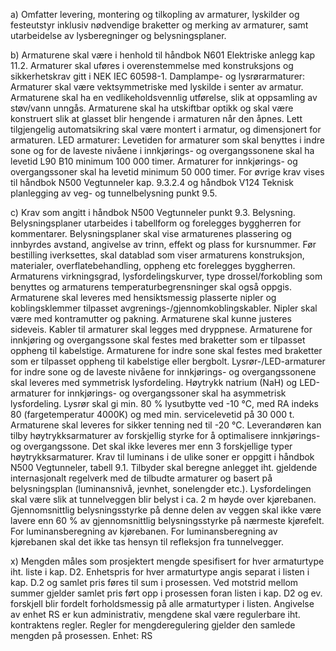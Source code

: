 a) Omfatter levering, montering og tilkopling av armaturer, lyskilder og festeutstyr inklusiv nødvendige braketter og merking av armaturer, samt utarbeidelse av lysberegninger og belysningsplaner.

b) Armaturene skal være i henhold til håndbok N601 Elektriske anlegg kap 11.2. Armaturer skal uføres i overenstemmelse med konstruksjons og sikkerhetskrav gitt i NEK IEC 60598-1.
Damplampe- og lysrørarmaturer:
Armaturer skal være vektsymmetriske med lyskilde i senter av armatur.
Armaturene skal ha en vedlikeholdsvennlig utførelse, slik at oppsamling av støv/vann unngås.
Armaturene skal ha utskiftbar optikk og skal være konstruert slik at glasset blir hengende i armaturen når den åpnes. Lett tilgjengelig automatsikring skal være montert i armatur, og dimensjonert for armaturen.
LED armaturer:
Levetiden for armaturer som skal benyttes i indre sone og for de laveste nivåene i innkjørings- og overgangssonene skal ha levetid L90 B10 minimum 100 000 timer. Armaturer for innkjørings- og overgangssoner skal ha levetid minimum 50 000 timer. For øvrige krav vises til håndbok N500 Vegtunneler kap. 9.3.2.4 og håndbok V124 Teknisk planlegging av veg- og tunnelbelysning punkt 9.5.

c) Krav som angitt i håndbok N500 Vegtunneler punkt 9.3. Belysning.
Belysningsplaner utarbeides i tabellform og forelegges byggherren for kommentarer. Belysningsplaner skal vise armaturenes plassering og innbyrdes avstand, angivelse av trinn, effekt og plass for kursnummer.
Før bestilling iverksettes, skal datablad som viser armaturens konstruksjon, materialer, overflatebehandling, oppheng etc forelegges byggherren. Armaturens virkningsgrad, lysfordelingskurver, type drossel/forkobling som benyttes og armaturens temperaturbegrensninger skal også oppgis. Armaturene skal leveres med hensiktsmessig plasserte nipler og koblingsklemmer tilpasset avgrenings-/gjennomkoblingskabler. Nipler skal være med kontramutter og pakning. Armaturene skal kunne justeres sideveis.
Kabler til armaturer skal legges med dryppnese. Armaturene for innkjøring og overgangssone skal festes med braketter som er tilpasset oppheng til kabelstige. Armaturene for indre sone skal festes med braketter som er tilpasset oppheng til kabelstige eller bergbolt.
Lysrør-/LED-armaturer for indre sone og de laveste nivåene for innkjørings- og overgangssonene skal leveres med symmetrisk lysfordeling. Høytrykk natrium (NaH) og LED-armaturer for innkjørings- og overgangssoner skal ha asymmetrisk lysfordeling. Lysrør skal gi min. 80 % lysutbytte ved -10 °C, med RA indeks 80 (fargetemperatur 4000K) og med min. servicelevetid på 30 000 t. Armaturene skal leveres for sikker tenning ned til -20 °C.
Leverandøren kan tilby høytrykksarmaturer av forskjellig styrke for å optimalisere innkjørings- og overgangssone. Det skal ikke leveres mer enn 3 forskjellige typer høytrykksarmaturer. Krav til luminans i de ulike soner er oppgitt i håndbok N500 Vegtunneler, tabell 9.1. Tilbyder skal beregne anlegget iht. gjeldende internasjonalt regelverk med de tilbudte armaturer og basert på belysningsplan (luminansnivå, jevnhet, sonelengder etc.). Lysfordelingen skal være slik at tunnelveggen blir belyst i ca. 2 m høyde over kjørebanen. Gjennomsnittlig belysningsstyrke på denne delen av veggen skal ikke være lavere enn 60 % av gjennomsnittlig belysningsstyrke på nærmeste kjørefelt. For luminansberegning av kjørebanen. For luminansberegning av kjørebanen skal det ikke tas hensyn til refleksjon fra tunnelvegger.

x) Mengden måles som prosjektert mengde spesifisert for hver armaturtype iht. liste i kap. D2. Enhetspris for hver armaturtype angis separat i listen i kap. D.2 og samlet pris føres til sum i prosessen. Ved motstrid mellom summer gjelder samlet pris ført opp i prosessen foran listen i kap. D2 og ev. forskjell blir fordelt forholdsmessig på alle armaturtyper i listen. Angivelse av enhet RS er kun administrativ, mengdene skal være regulerbare iht. kontraktens regler. Regler for mengderegulering gjelder den samlede mengden på prosessen. Enhet: RS

